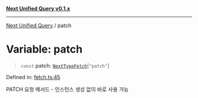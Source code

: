[**Next Unified Query v0.1.x**](../README.md)

***

[Next Unified Query](../globals.md) / patch

# Variable: patch

> `const` **patch**: [`NextTypeFetch`](../interfaces/NextTypeFetch.md)\[`"patch"`\]

Defined in: [fetch.ts:45](https://github.com/newExpand/next-unified-query/blob/main/packages/core/src/fetch.ts#L45)

PATCH 요청 메서드 - 인스턴스 생성 없이 바로 사용 가능
